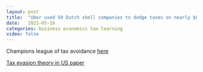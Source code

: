 ```yaml
---
layout: post
title:  "Uber used 50 Dutch shell companies to dodge taxes on nearly $6 billion in revenue, report says"
date:   2021-05-16
categories: business economics tax learning
video: false
---
```


Champions league of tax avoidance [here](//www.businessinsider.com.au/uber-tax-avoidance-50-dutch-shell-companies-5-billion-revenue-2021-5)

[Tax evasion theory in US paper](https://www.nber.org/papers/w28542)